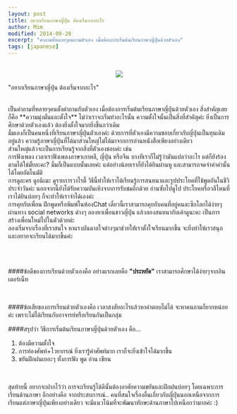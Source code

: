 ```yaml
---
layout: post
title: อยากเรียนภาษาญี่ปุ่น ต้องเริ่มจากอะไร
author: Mim
modified: 2014-09-28
excerpt: "คำถามที่หลายๆคนถามตัวเอง เมื่อต้องการเริ่มต้นเรียนภาษาญี่ปุ่นด้วยตัวเอง"
tags: [japanese]
---
```


<br>
<center>
<img src="http://i736.photobucket.com/albums/xx9/Cutieberries/3945653591_f7fc89d6d2_large_zps14a9ccab.jpg">
</center>


"อยากเรียนภาษาญี่ปุ่น ต้องเริ่มจากอะไร"

<br>
เป็นคำถามที่หลายๆคนตั้งตำถามกับตัวเอง เมื่อต้องการเริ่มต้นเรียนภาษาญี่ปุ่นด้วยตัวเอง สิ่งสำคัญเลยก็คือ **ความมุ่งมั่นและตั้งใจ** ไม่ว่าเราจะเริ่มทำอะไรนั้น ความตั้งใจนั้นเป็นสิ่งที่สำคัญค่ะ ยิ่งเป็นการศึกษาด้วยตัวเองแล้ว ต้องยิ่งตั้งใจมากยิ่งขึ้นกว่าเดิม

<br>
มิ้มเองก็เป็นคนหนึ่งที่เรียนภาษาญี่ปุ่นตัวเองค่ะ ด้วยการที่ตัวเองมีความชอบเกี่ยวกับญี่ปุ่นเป็นทุนเดิมอยู่แล้ว ความรู้ภาษาญี่ปุ่นที่ได้มาส่วนใหญ่ไม่ได้มาจากการอ่านหนังสือเพียงอย่างเดียว 


<br>
ส่วนใหญ่แล้วจะเป็นการเรียนรู้จากสิ่งที่ตัวเองชอบค่ะ เช่น 


<br>
 การฟังเพลง เวลาเราฟังเพลงภาษาเกาหลี, ญี่ปุ่น หรือจีน บางทีเราก็ไม่รู้ว่ามันแปลว่าอะไร แต่ก็ยังร้องตามได้ใช่มั้ยละคะ? มิ้มก็เป็นแบบนั้นเลยค่ะ แต่อย่างน้อยเราก็ยังได้ยินผ่านหู และสามารถจดจำคำคำนั้นได้โดยอัตโนมัติ 

<br>
การดูละคร ดูอนิเมะ ดูรายการวาไรตี้ วิธีนี้ทำให้เราได้เรียนรู้การสนทนาและรูปประโยคที่ใช้พูดกันในชีวิประจำวันค่ะ นอกจากนี้ยังได้รับความบันเทิงจากการรับชมอีกด้วย อ่านซับไปดูไป ประโยคหรือวลีไหนที่เราได้ยินบ่อยๆ ก็จะทำให้เราจำได้เองค่ะ

<br>
การคุยกับเพื่อน ฝึกพูดหรือพิมพ์ในห้องChat เดี๋ยวนี้เราสามารถคุยกับคนที่อยู่คนละซีกโลกได้ง่ายๆผ่านทาง social networks ต่างๆ ลองหาเพื่อนชาวญี่ปุ่น แล้วลองสนทนากับเค้าดูนะคะ เป็นการสร้างเพื่อนใหม่ไปในตัวด้วยค่ะ


<br>
ลองเริ่มจากเรื่องที่เราสนใจ หาแรงบันดาลใจต่างๆมาช่วยให้่เราตั้งใจเรียนมากขึ้น 
จะยิ่งทำให้เราสนุกและอยากจะเรียนได้มากขึ้นค่ะ

<br><br>

####ข้อดีของการเรียนด้วยตัวเองคือ 
อย่างแรกเลยคือ **"ประหยัด"** เราสามารถศึกษาได้ง่ายๆจากอินเตอร์เน็ท 

<br>

####ข้อเสียของการเรียนด้วยตัวเองคือ
เวลาสงสัยอะไรแล้วหาคำตอบไม่ได้ จะหาคนถามก็ยากหน่อยค่ะ เพราะไม่ได้เรียนกับอาจารย์หรือเรียนกันเป็นกลุ่ม



####สรุปว่า วิธีการเริ่มต้นเรียนภาษาญี่ปุ่นด้วยตัวเอง คือ...
1. ต้องมีความตั้งใจ 
2. การท่องศัพท์+ไวยากรณ์ ยิ่งเรารู้คำศัพท์มาก เราก็จะยิ่งเข้าใจได้มากขึ้น
3. ขยันฝึกฝนเยอะๆ ทั้งการฟัง พูด อ่าน เขียน

<br>


สุดท้ายนี้ อยากจะฝากไว้ว่า การจะเรียนรู้ได้ดีนั้นต้องอาศัยความขยันและฝึกฝนบ่อยๆ โดยเฉพาะการเรียนด้านภาษา  อีกอย่างคือ จากประสบการณ์.. คนที่สนใจเรื่องอื่นเกี่ยวกับญี่ปุ่นนอกเหนือจากการเรียนแต่ภาษาญี่ปุ่นเพียงอย่างเดียว  จะมีแนวโน้มที่จะพัฒนาทักษะด้านภาษาไปเหนือกว่ามากค่ะ :)